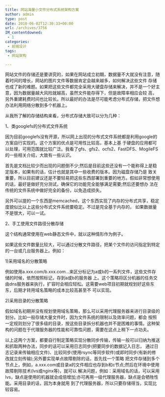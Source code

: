 ```yaml
---
title: 网站海量小文件分布式系统架构方案
author: admin
type: post
date: 2010-06-02T12:30:33+00:00
url: /archives/3756
IM_contentdowned:
 - 1
categories:
 - 前端设计
tags:
 - 网站架构

---
```


网站文件的存储还是要讲究的，如果在网站成立初期，数据量不大就没有注意，随着时间的增长，网站的图片文件等数据肯定会越来越多，如何解决这些文件 存储也成了新的难题。如果把这些文件都完全采用大硬盘存储来解决，并不是一个好主意，因为数据量越大风险就越高，虽然文件能存得下，但是故障率相应会较 高，另外重建耗费时间也比较长。所以最好的办法是尽可能考虑分布式存储，把文件想办法利用网络分散到多个机器上。


从我所了解的存储结构来看，分布式存储大致可以分为几种：


1、类googlefs的分布式文件系统

因为目前googlefs没有开源，所以网上出现的分布式文件系统都是利用google的方案自行实现的。这个方案的优点是可用性比较高，基本上基 于硬盘的应用都可以处理，可用范围就比较广泛。我看了gfs、gfs2、ocfs2、FastDFS、MogileFS的一些相关介绍，大致有一些认识。


首先是文档比较少而出现的问题倒不少;然后是目前这些还没有一个能称得上是稳定版本，如果有的话，估计也就是其中一些收费的版本。因为磁盘存储乃是 致关重要，所以目前建议还是不要轻易把这些东西部署到重要的地方。假如非常想使用的话，最好是做好充分测试，确保它的功能完全能够满足需要;然后还要想办 法在传统的文件系统中做好完全的备份，以免造成损失。


另外可以提的一个东西是memcached，这个东西实现了内存的分布式共享，稳定度貌似比以上这些分布式文件系统要稳定。不过是完全基于内存的， 如果数据量不是很大，可以一试。


2、手工使用文件路径分散存储


这个结构通常使用在web静态文件中，就以这种情形作为例子。


如果这些文件数量比较大，可以通过分散文件路径，把某个文件的访问指定到特定的一台或几台服务器上。例如：


1)采用域名的分散策略


例如使用a.xxx.com/b.xxx.com…来区分标记为a或b的一系列文件，这些文件存储的时候，依然按照标记，存到a或b的服务器 上。这个策略将区分机器的任务交由dns服务器来执行，扩容时会相应轻松。这需要web项目初期就规划好这些东东，后期才转用域名策略的成本比较高甚至不 可以实现。


2)采用目录的分散策略


假如域名初期并没有规划使用域名策略，那么可以采用代理服务器来进行目录级的划分。比如一般存储大量文件时，因为文件系统的限制以及效率问题，都会 按照一定规则划分了很多级的目录，按这些目录拆分机器也并不是困难的事情。这种架构的问题在于代理服务器的性能和可靠性问题，需要在这点上稍下一点功夫。


以上这两个方案，都要自行制定策略实现分散同步传输，传输一般可以归纳为推送和抓取两种办法，同步的话可以采用日志同步(把要同步的数据记入日志， 通过日志记录来传输相应文件)、比较同步(使用rsync等同步软件)或即时同步(有新的修改就立刻传输);另外要实现单点故障剔除的话，首先找一个策略 把文件存储到多个节点上，例如，a.xxx.com或目录a的文件相应也存到b和c节点;然后在环境中使用故障剔除技术(lvs或nginx等)，就可以 解决问题，例如：采用域名的话，可以采用lvs，缺点是使用的机器就会成倍增加;亦可再用一级代理服务器，缺点是会牺牲性能。采用目录的话，因为本身就用 到了代理服务器，所以只要存储得当，实现比较容易。
